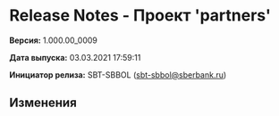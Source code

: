# Release Notes - Проект 'partners'

**Версия:** 1.000.00_0009

**Дата выпуска:** 03.03.2021 17:59:11

**Инициатор релиза:** SBT-SBBOL (sbt-sbbol@sberbank.ru)

## Изменения
